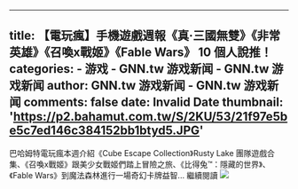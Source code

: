 
---
title: 【電玩瘋】手機遊戲週報《真‧三國無雙》《非常英雄》《召喚x戰姬》《Fable Wars》
 10 個人說推！
categories: 
    - 游戏
    - GNN.tw 游戏新闻 - GNN.tw 游戏新闻
author: GNN.tw 游戏新闻 - GNN.tw 游戏新闻
comments: false
date: Invalid Date
thumbnail: 'https://p2.bahamut.com.tw/S/2KU/53/21f97e5be5c7ed146c384152bb1btyd5.JPG'
---

<div>   
巴哈姆特電玩瘋本週介紹《Cube Escape Collection》Rusty Lake 團隊遊戲合集、《召喚x戰姬》跟美少女戰姬們踏上冒險之旅、《比得兔™：隱藏的世界》、《Fable Wars》到魔法森林進行一場奇幻卡牌益智...
繼續閱讀
<img src="https://p2.bahamut.com.tw/S/2KU/53/21f97e5be5c7ed146c384152bb1btyd5.JPG" referrerpolicy="no-referrer">  
</div>
            